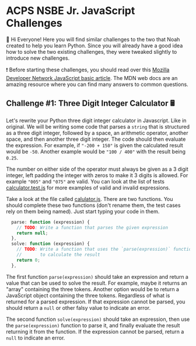 # ACPS NSBE Jr. JavaScript Challenges

👋 Hi Everyone! Here you will find similar challenges to the two that Noah
created to help you learn Python. Since you will already have a good idea how to
solve the two existing challenges, they were tweaked slightly to introduce new
challenges.

❗ Before starting these challenges, you should read over this [Mozilla Developer
Network JavaScript basic article][mdn_js_basics]. The MDN web docs are an
amazing resource where you can find many answers to common questions.

[mdn_js_basics]: https://developer.mozilla.org/en-US/docs/Learn/Getting_started_with_the_web/JavaScript_basics

## Challenge #1: Three Digit Integer Calculator 🖩

Let's rewrite your Python three digit integer calculator in Javascript. Like in
original. We will be writing some code that parses a `string` that is structured
as a three digit integer, followed by a space, an arithmetic operator, another
space, and then another three digit integer. The code should then evaluate the
expression. For example, if `"-200 + 150"` is given the calculated result would
be `-50`. Another example would be `"100 / 400"` with the result being `0.25`.

The number on either side of the operator must always be given as a 3 digit
integer, left padding the integer with zeros to make it 3 digits is allowed. For
example `"005"` and `"075"` are valid. You can look at the list of tests
[calculator.test.js](calculator.test.js) for more examples of valid and invalid
expressions.

Take a look at the file called [calulator.js](calculator.js). There are two
functions. You should complete these two functions (don't rename them, the test
cases rely on them being named). Just start typing your code in them.

```javascript
  parse: function (expression) {
    // TODO: Write a function that parses the given expression
    return null;
  },
  solve: function (expression) {
    // TODO: Write a function that uses the `parse(expression)` function
    //       to calculate the result
    return 0;
  },
```

The first function `parse(expression)` should take an expression and return a
value that can be used to solve the result. For example, maybe it returns an
"array" containing the three tokens. Another option would be to return a
JavaScript object containing the three tokens. Regardless of what is
returned for a parsed expression. If that expression cannot be parsed, you
should return a `null` or other falsy value to indicate an error.

The second function `solve(expression)` should take an expression, then use the
`parse(expression)` function to parse it, and finally evaluate the result
returning it from the function. If the expression cannot be parsed, return a
`null` to indicate an error.
